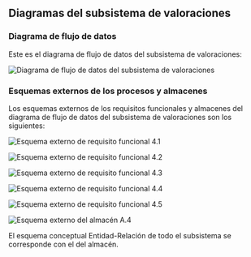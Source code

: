 ## Diagramas del subsistema de valoraciones

### Diagrama de flujo de datos

Este es el diagrama de flujo de datos del subsistema de valoraciones:

![Diagrama de flujo de datos del subsistema de valoraciones](Diagramas/Valoraciones.png) 

### Esquemas externos de los procesos y almacenes

Los esquemas externos de los requisitos funcionales y almacenes del
diagrama de flujo de datos del subsistema de valoraciones son los
siguientes:

![Esquema externo de requisito funcional 4.1](Diagramas/RF-4.1.png) 

![Esquema externo de requisito funcional 4.2](Diagramas/RF-4.2.png) 

![Esquema externo de requisito funcional 4.3](Diagramas/RF-4.3.png) 

![Esquema externo de requisito funcional 4.4](Diagramas/RF-4.4.png) 

![Esquema externo de requisito funcional 4.5](Diagramas/RF-4.5.png) 

![Esquema externo del almacén A.4](Diagramas/A.4.png) 


El esquema conceptual Entidad-Relación de todo el subsistema se corresponde con el del almacén.
